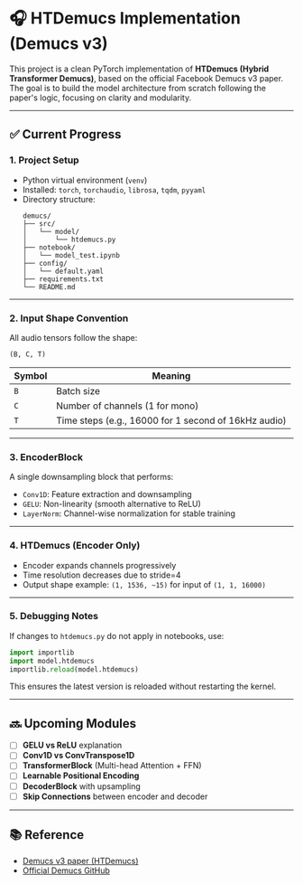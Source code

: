 # 🎧 HTDemucs Implementation (Demucs v3)

This project is a clean PyTorch implementation of **HTDemucs (Hybrid Transformer Demucs)**, based on the official Facebook Demucs v3 paper. The goal is to build the model architecture from scratch following the paper's logic, focusing on clarity and modularity.

---

## ✅ Current Progress

### 1. Project Setup

- Python virtual environment (`venv`)
- Installed: `torch`, `torchaudio`, `librosa`, `tqdm`, `pyyaml`
- Directory structure:
  ```
  demucs/
  ├── src/
  │   └── model/
  │       └── htdemucs.py
  ├── notebook/
  │   └── model_test.ipynb
  ├── config/
  │   └── default.yaml
  ├── requirements.txt
  └── README.md
  ```

---

### 2. Input Shape Convention

All audio tensors follow the shape:

```
(B, C, T)
```

| Symbol | Meaning |
|--------|---------|
| `B` | Batch size |
| `C` | Number of channels (1 for mono) |
| `T` | Time steps (e.g., 16000 for 1 second of 16kHz audio) |

---

### 3. EncoderBlock

A single downsampling block that performs:

- `Conv1D`: Feature extraction and downsampling
- `GELU`: Non-linearity (smooth alternative to ReLU)
- `LayerNorm`: Channel-wise normalization for stable training

---

### 4. HTDemucs (Encoder Only)

- Encoder expands channels progressively
- Time resolution decreases due to stride=4
- Output shape example: `(1, 1536, ~15)` for input of `(1, 1, 16000)`

---

### 5. Debugging Notes

If changes to `htdemucs.py` do not apply in notebooks, use:

```python
import importlib
import model.htdemucs
importlib.reload(model.htdemucs)
```

This ensures the latest version is reloaded without restarting the kernel.

---

## 🔜 Upcoming Modules

- [ ] **GELU vs ReLU** explanation
- [ ] **Conv1D vs ConvTranspose1D**
- [ ] **TransformerBlock** (Multi-head Attention + FFN)
- [ ] **Learnable Positional Encoding**
- [ ] **DecoderBlock** with upsampling
- [ ] **Skip Connections** between encoder and decoder

---

## 📚 Reference

- [Demucs v3 paper (HTDemucs)](https://arxiv.org/abs/2211.08553)
- [Official Demucs GitHub](https://github.com/facebookresearch/demucs)
